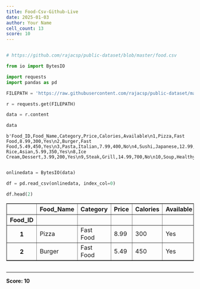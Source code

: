 ```yaml
---
title: Food-Csv-Github-Live
date: 2025-01-03
author: Your Name
cell_count: 13
score: 10
---
```


```python

```


```python
# https://github.com/rajacsp/public-dataset/blob/master/food.csv
```


```python
from io import BytesIO
```


```python
import requests
import pandas as pd
```


```python
FILEPATH = 'https://raw.githubusercontent.com/rajacsp/public-dataset/master/food.csv'
```


```python
r = requests.get(FILEPATH)
```


```python
data = r.content
```


```python
data
```




    b'Food_ID,Food_Name,Category,Price,Calories,Available\n1,Pizza,Fast Food,8.99,300,Yes\n2,Burger,Fast Food,5.49,450,Yes\n3,Pasta,Italian,7.99,400,No\n4,Sushi,Japanese,12.99,250,Yes\n5,Tacos,Mexican,6.99,200,No\n6,Salad,Healthy,4.99,150,Yes\n7,Fried Rice,Asian,5.99,350,Yes\n8,Ice Cream,Dessert,3.99,200,Yes\n9,Steak,Grill,14.99,700,No\n10,Soup,Healthy,3.49,100,Yes\n'




```python

```


```python
onlinedata = BytesIO(data)
```


```python
df = pd.read_csv(onlinedata, index_col=0)
```


```python
df.head(2)
```




<div>
<style scoped>
    .dataframe tbody tr th:only-of-type {
        vertical-align: middle;
    }

    .dataframe tbody tr th {
        vertical-align: top;
    }

    .dataframe thead th {
        text-align: right;
    }
</style>
<table border="1" class="dataframe">
  <thead>
    <tr style="text-align: right;">
      <th></th>
      <th>Food_Name</th>
      <th>Category</th>
      <th>Price</th>
      <th>Calories</th>
      <th>Available</th>
    </tr>
    <tr>
      <th>Food_ID</th>
      <th></th>
      <th></th>
      <th></th>
      <th></th>
      <th></th>
    </tr>
  </thead>
  <tbody>
    <tr>
      <th>1</th>
      <td>Pizza</td>
      <td>Fast Food</td>
      <td>8.99</td>
      <td>300</td>
      <td>Yes</td>
    </tr>
    <tr>
      <th>2</th>
      <td>Burger</td>
      <td>Fast Food</td>
      <td>5.49</td>
      <td>450</td>
      <td>Yes</td>
    </tr>
  </tbody>
</table>
</div>




```python

```


---
**Score: 10**